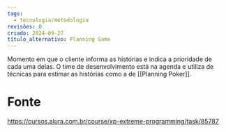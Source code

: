 ```yaml
---
tags:
  - tecnologia/metodologia
revisões: 0
criado: 2024-09-27
título_alternativo: Planning Game
---
```

Momento em que o cliente informa as histórias e indica a prioridade de cada uma delas. O time de desenvolvimento está na agenda e utiliza de técnicas para estimar as histórias como a de [[Planning Poker]]. 
# Fonte
https://cursos.alura.com.br/course/xp-extreme-programming/task/85787
